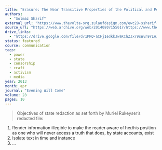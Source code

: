 ```yaml
---
title: "Erasure: The Near Transitive Properties of the Political and Poetical"
authors:
  - "Solmaz Sharif"
external_url: "https://www.thevolta-org.zulaufdesign.com/ewc28-ssharif-p1.html"
source_url: "https://web.archive.org/web/20140807155017/https://www.thevolta.org/ewc28-ssharif-p1.html"
drive_links:
  - "https://drive.google.com/file/d/1PMQ-aCFj1edkkJwaKChZJx79sWvn9YLA/view?usp=drivesdk"
status: featured
course: communication
tags:
  - power
  - state
  - censorship
  - craft
  - activism
  - media
year: 2013
month: apr
journal: "Evening Will Come"
volume: 28
pages: 10
---
```


> Objectives of state redaction as set forth by Muriel Rukeyser’s redacted file:
  1. Render information illegible to make the reader aware of her/his position as one who will never access a truth that does, by state accounts, exist
  2. Isolate text in time and instance
  3. ...
